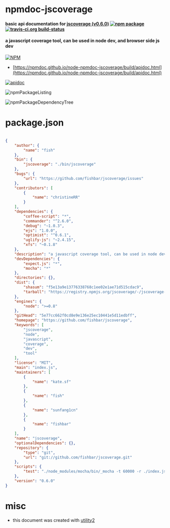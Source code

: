 # npmdoc-jscoverage

#### basic api documentation for  [jscoverage (v0.6.0)](https://github.com/fishbar/jscoverage)  [![npm package](https://img.shields.io/npm/v/npmdoc-jscoverage.svg?style=flat-square)](https://www.npmjs.org/package/npmdoc-jscoverage) [![travis-ci.org build-status](https://api.travis-ci.org/npmdoc/node-npmdoc-jscoverage.svg)](https://travis-ci.org/npmdoc/node-npmdoc-jscoverage)

#### a javascript coverage tool, can be used in node dev, and browser side js dev

[![NPM](https://nodei.co/npm/jscoverage.png?downloads=true&downloadRank=true&stars=true)](https://www.npmjs.com/package/jscoverage)

- [https://npmdoc.github.io/node-npmdoc-jscoverage/build/apidoc.html](https://npmdoc.github.io/node-npmdoc-jscoverage/build/apidoc.html)

[![apidoc](https://npmdoc.github.io/node-npmdoc-jscoverage/build/screenCapture.buildCi.browser.%252Ftmp%252Fbuild%252Fapidoc.html.png)](https://npmdoc.github.io/node-npmdoc-jscoverage/build/apidoc.html)

![npmPackageListing](https://npmdoc.github.io/node-npmdoc-jscoverage/build/screenCapture.npmPackageListing.svg)

![npmPackageDependencyTree](https://npmdoc.github.io/node-npmdoc-jscoverage/build/screenCapture.npmPackageDependencyTree.svg)



# package.json

```json

{
    "author": {
        "name": "fish"
    },
    "bin": {
        "jscoverage": "./bin/jscoverage"
    },
    "bugs": {
        "url": "https://github.com/fishbar/jscoverage/issues"
    },
    "contributors": [
        {
            "name": "christineRR"
        }
    ],
    "dependencies": {
        "coffee-script": "*",
        "commander": "^2.6.0",
        "debug": "~1.0.3",
        "ejs": "1.0.0",
        "optimist": "^0.6.1",
        "uglify-js": "~2.4.15",
        "xfs": "~0.1.8"
    },
    "description": "a javascript coverage tool, can be used in node dev, and browser side js dev",
    "devDependencies": {
        "expect.js": "*",
        "mocha": "*"
    },
    "directories": {},
    "dist": {
        "shasum": "f5e13a9e13776338768c1ee02e1ae71d515cdac9",
        "tarball": "https://registry.npmjs.org/jscoverage/-/jscoverage-0.6.0.tgz"
    },
    "engines": {
        "node": ">=0.8"
    },
    "gitHead": "5e77cc662f0cd8e9e136e25ec10441e5d11edbff",
    "homepage": "https://github.com/fishbar/jscoverage",
    "keywords": [
        "jscoverage",
        "node",
        "javascript",
        "coverage",
        "dev",
        "tool"
    ],
    "license": "MIT",
    "main": "index.js",
    "maintainers": [
        {
            "name": "kate.sf"
        },
        {
            "name": "fish"
        },
        {
            "name": "sunfang1cn"
        },
        {
            "name": "fishbar"
        }
    ],
    "name": "jscoverage",
    "optionalDependencies": {},
    "repository": {
        "type": "git",
        "url": "git://github.com/fishbar/jscoverage.git"
    },
    "scripts": {
        "test": "./node_modules/mocha/bin/_mocha -t 60000 -r ./index.js -R spec --covinject true test/"
    },
    "version": "0.6.0"
}
```



# misc
- this document was created with [utility2](https://github.com/kaizhu256/node-utility2)
